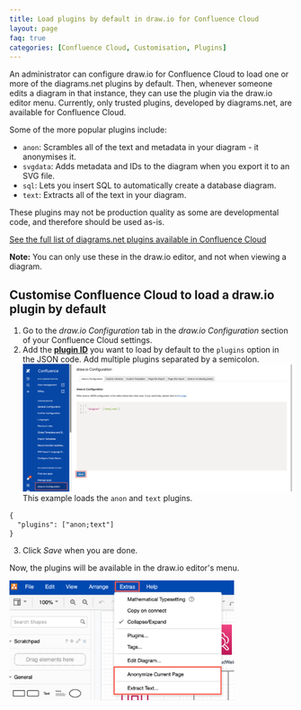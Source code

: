 ```yaml
---
title: Load plugins by default in draw.io for Confluence Cloud
layout: page
faq: true
categories: [Confluence Cloud, Customisation, Plugins]
---
```


An administrator can configure draw.io for Confluence Cloud to load one or more of the diagrams.net plugins by default. Then, whenever someone edits a diagram in that instance, they can use the plugin via the draw.io editor menu. Currently, only trusted plugins, developed by diagrams.net, are available for Confluence Cloud.

Some of the more popular plugins include:
* ``anon``: Scrambles all of the text and metadata in your diagram - it anonymises it.
* ``svgdata``: Adds metadata and IDs to the diagram when you export it to an SVG file.
* ``sql``: Lets you insert SQL to automatically create a database diagram.
* ``text``: Extracts all of the text in your diagram.

These plugins may not be production quality as some are developmental code, and therefore should be used as-is.

[See the full list of diagrams.net plugins available in Confluence Cloud](/doc/faq/plugins.html)

**Note:** You can only use these in the draw.io editor, and not when viewing a diagram.

## Customise Confluence Cloud to load a draw.io plugin by default

1. Go to the _draw.io Configuration_ tab in the _draw.io Configuration_ section of your Confluence Cloud settings.
2. Add the [**plugin ID**](/doc/faq/plugins.html) you want to load by default to the ``plugins`` option in the JSON code. Add multiple plugins separated by a semicolon.
<br /><img src="/assets/img/blog/custom-plugins-confluence-cloud.png" width="600" alt="Add the list of plugins to the draw.io Configuration in your Confluence Settings">
<br />This example loads the ``anon`` and ``text`` plugins.
```
{   
  "plugins": ["anon;text"]   
}
```
3. Click _Save_ when you are done.

Now, the plugins will be available in the draw.io editor's menu.

<img src="/assets/img/blog/custom-plugins-confluence-cloud-menu.png" width="400" alt="draw.io plugins can be loaded by default in Confluence Cloud">
